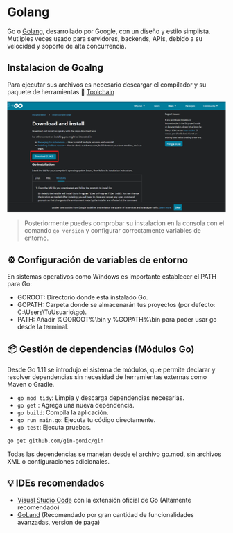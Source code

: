 # Golang

Go o [Golang](https://go.dev/), desarrollado por Google, con un diseño y estilo simplista. Mutliples veces usado para servidores, backends, APIs, debido a su velocidad y soporte de alta concurrencia.

## Instalacion de Goalng
Para ejecutar sus archivos es necesario descargar el compilador y su paquete de herramientas
🔗 [Toolchain](https://go.dev/doc/install)

![Golang install page](../images/go_install.png)
> Posteriormente puedes comprobar su instalacion en la consola con el comando ```go version``` y configurar correctamente variables de entorno.

## ⚙️ Configuración de variables de entorno
En sistemas operativos como Windows es importante establecer el PATH para Go:

* GOROOT: Directorio donde está instalado Go.
* GOPATH: Carpeta donde se almacenarán tus proyectos (por defecto: C:\Users\TuUsuario\go).
* PATH: Añadir %GOROOT%\bin y %GOPATH%\bin para poder usar go desde la terminal.


## 📦 Gestión de dependencias (Módulos Go)
Desde Go 1.11 se introdujo el sistema de módulos, que permite declarar y resolver dependencias sin necesidad de herramientas externas como Maven o Gradle.

* ``go mod tidy``: Limpia y descarga dependencias necesarias.
* ``go get`` <paquete>: Agrega una nueva dependencia.
* ``go build``: Compila la aplicación.
* ``go run main.go``: Ejecuta tu código directamente.
* ``go test``: Ejecuta pruebas.

```bash
go get github.com/gin-gonic/gin
```

Todas las dependencias se manejan desde el archivo go.mod, sin archivos XML o configuraciones adicionales.

## 💡 IDEs recomendados

* [Visual Studio Code](https://code.visualstudio.com/) con la extensión oficial de Go (Altamente recomendado)
* [GoLand](https://www.jetbrains.com/es-es/go/) (Recomendado por gran cantidad de funcionalidades avanzadas, version de paga)